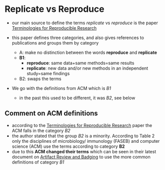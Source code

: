 # Replicate vs Reproduce

- our main source to define the terms *replicate* vs *reproduce* is the paper
  [Terminologies for Reproducible Research](./Terminologies-for-Reproducible-Research.pdf)
- this paper defines three categories, and also gives references to publications and groups them by category
    - A: make no distinction between the words **reproduce** and **replicate**
    - **B1**:
        - **reproduce**: same data+same methods=same results
        - **replicate**: new data and/or new methods in an independent study=same findings
    - B2: swaps the terms

- We go with the definitions from ACM which is *B1*
    - in the past this used to be different, it was *B2*, see below

## Comment on ACM definitions

- according to the [Terminologies for Reproducible Research](./Terminologies-for-Reproducible-Research.pdf)
  paper the ACM falls in the category *B2*
- the author stated that the group *B2* is a minority. According to Table 2 only the disciplines of microbiology/
  immunology (FASEB) and computer science (ACM) use the terms according to category **B2**
- due to this **ACM changed their terms** which can be seen in their latest document
  on [Artifact Review and Badging](https://www.acm.org/publications/policies/artifact-review-and-badging-current)
  to use the more common definitions of category *B1*


